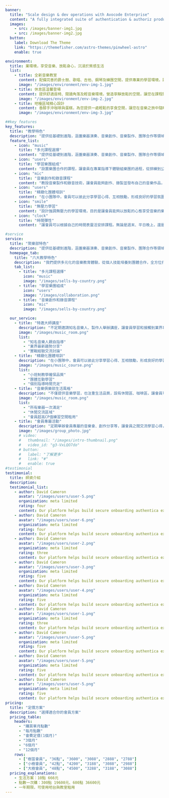 ```yaml
---
banner:
  title: "Scale design & dev operations with Avocode Enterprise"
  content: "A fully integrated suite of authentication & authoriz products, Stytch’s platform removes the headache of."
  images:
    - src: /images/banner-img1.jpg
    - src: /images/banner-img2.jpg
  button:
    label: Download The Theme
    link: "https://themefisher.com/astro-themes/pinwheel-astro"
    enable: true

environment:
  title: 業環境，享受音樂、放鬆身心，沉浸於質感生活
  list:
    - title: 全新音樂教室
      content: 配備完善的爵士鼓、歌唱、吉他、鋼琴及練團空間，提供專業的學習環境，讓您專注於音樂的探索與成長
      image: "/images/environment/env-img-1.jpg"
    - title: 休息區溫馨登場
      content: 提供舒適座椅、閱讀角落及輕音樂環境，營造寧靜放鬆的空間，讓您在課程間歇沉澱心情，享受片刻悠閒。
      image: "/images/environment/env-img-2.jpg"
    - title: 吧檯區域精心設計 
      content: 香醇手沖咖啡與蛋糕，為您提供一處輕鬆的享食空間，讓您在音樂之旅中隨時放鬆、愜意品味。
      image: "/images/environment/env-img-3.jpg"

##key features
key_features:
  title: "教學特色"
  description: "提供從基礎到進階，涵蓋樂器演奏、音樂創作、音樂製作、團隊合作等領域，滿足不同年齡層和需求。我們致力於創造一個無壓力的學習環境，讓會員能夠以放鬆的心態享受音樂的樂趣。"
  feature_list:
    - icon: "music"
      title: "多元課程選擇"
      content: "提供從基礎到進階，涵蓋樂器演奏、音樂創作、音樂製作、團隊合作等領域，滿足不同年齡層和需求。"
    - icon: "users"
      title: "學習樂團組成"
      content: "設置樂團合作的課程，讓會員在專業指導下體驗組樂團的過程，從排練到公開表演，充滿實戰性。"
    - icon: "mic"
      title: "音樂創作和錄音課程"
      content: "教授音樂製作和錄音技術，讓會員能夠創作、錄製並發布自己的音樂作品，實現創作夢想。"
    - icon: "users"
      title: "精緻化團體培訓"
      content: "在小團隊中，會員可以彼此分享學習心得、互相鼓勵，形成良好的學習氛圍，提升整體學習效果。"
    - icon: "smile"
      title: "無壓力學習"
      content: "設計強調無壓力的學習環境，目的是讓會員能夠以放鬆的心態享受音樂的樂趣。"
    - icon: "clock"
      title: "時間彈性"
      content: "讓會員可以根據自己的時間表靈活安排課程。無論是週末、平日晚上，還是特定的時段，我們都有相應的培訓內容。"

#service
service:
  title: "聚樂部特色"
  description: "提供從基礎到進階，涵蓋樂器演奏、音樂創作、音樂製作、團隊合作等領域，滿足不同年齡層和需求。我們致力於創造一個無壓力的學習環境，讓會員能夠以放鬆的心態享受音樂的樂趣。"
  homepage_tab:
    title: "六大教學特色"
    description: "我們提供多元化的音樂教育體驗，從個人技能培養到團體合作，全方位打造您的音樂夢想。"
    tab_list:
      - title: "多元課程選擇"
        icon: "music"
        image: "/images/sells-by-country.png"
      - title: "學習樂團組成"
        icon: "users"
        image: "/images/collaboration.png"
      - title: "音樂創作和錄音課程"
        icon: "mic"
        image: "/images/sells-by-country.png"

  our_service:
    - title: "特邀大師講座"
      description: "不定期邀請知名音樂人、製作人舉辦講座，讓會員學習和接觸到業界專家的指導與資訊。"
      image: "/images/music_room.png"
      list:
        - "知名音樂人親自指導"
        - "業界最新趨勢分享"
        - "實戰經驗交流討論"
    - title: "精緻化團體培訓"
      description: "在小團隊中，會員可以彼此分享學習心得、互相鼓勵，形成良好的學習氛圍，提升整體學習效果。"
      image: "/images/music_course.png"
      list:
        - "小班制教學確保品質"
        - "團體互動學習"
        - "個別指導時間充足"
    - title: "音樂俱樂部生活風格"
      description: "不僅提供音樂學習，也注重生活品質，設有休閒區、咖啡區，讓會員可以在輕鬆的氛圍中學習和交流。"
      image: "/images/music_room.png"
      list:
        - "所有樂器一次滿足"
        - "休閒交流區域"
        - "會員超高CP值練習空間租用"
    - title: "會員專屬活動"
      description: "定期舉辦會員專屬的音樂會、創作分享等，讓會員之間交流學習心得，拓展社交圈。"
      image: "/images/group_photo.jpg"
      # video:
      #   thumbnail: "/images/intro-thumbnail.png"
      #   video_id: "g3-VxLQO7do"
      # button:
      #   label: "了解更多"
      #   link: "#"
      #   enable: true
#testimonial
testimonial:
  title: 師資介紹
  description: 
  testimonial_list:
    - author: David Cameron
      avatar: "/images/users/user-5.png"
      organization: meta limited
      rating: four
      content: Our platform helps build secure onboarding authentica experiences & engage your users. We build .
    - author: David Cameron
      avatar: "/images/users/user-6.png"
      organization: meta limited
      rating: four
      content: Our platform helps build secure onboarding authentica experiences & engage your users. We build .
    - author: David Cameron
      avatar: "/images/users/user-2.png"
      organization: meta limited
      rating: three
      content: Our platform helps build secure onboarding authentica experiences & engage your users. We build .
    - author: David Cameron
      avatar: "/images/users/user-3.png"
      organization: meta limited
      rating: five
      content: Our platform helps build secure onboarding authentica experiences & engage your users. We build .
    - author: David Cameron
      avatar: "/images/users/user-4.png"
      organization: meta limited
      rating: five
      content: Our platform helps build secure onboarding authentica experiences & engage your users. We build .
    - author: David Cameron
      avatar: "/images/users/user-1.png"
      organization: meta limited
      rating: three
      content: Our platform helps build secure onboarding authentica experiences & engage your users. We build .
    - author: David Cameron
      avatar: "/images/users/user-5.png"
      organization: meta limited
      rating: five
      content: Our platform helps build secure onboarding authentica experiences & engage your users. We build .
    - author: David Cameron
      avatar: "/images/users/user-5.png"
      organization: meta limited
      rating: five
      content: Our platform helps build secure onboarding authentica experiences & engage your users. We build .
    - author: David Cameron
      avatar: "/images/users/user-5.png"
      organization: meta limited
      rating: five
      content: Our platform helps build secure onboarding authentica experiences & engage your users. We build .
pricing:
  title: "定價方案"
  description: "選擇適合你的會員方案"
  pricing_table:
    headers:
      - "購買單月點數"
      - "每月點數"
      - "會費定價(1個月)" 
      - "3個月"
      - "6個月"
      - "12個月"
    rows:
      - ["樹苗會員", "36點", "3600", "3088", "2888", "2788"]
      - ["小樹會員", "42點", "4200", "3188", "3088", "2988"]
      - ["大樹會員", "48點", "4500", "3288", "3188", "3088"]
  pricing_explanations:
    - 生活方案：10點 666元
    - 點數一次購：300點 19600元、600點 36600元
    - 一年期限，可使用吧台與教室租用
---
```

